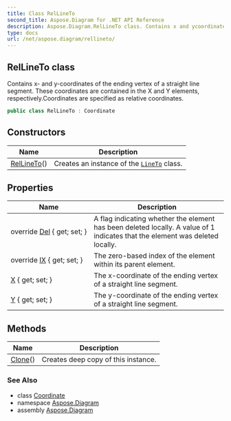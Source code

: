 ```yaml
---
title: Class RelLineTo
second_title: Aspose.Diagram for .NET API Reference
description: Aspose.Diagram.RelLineTo class. Contains x and ycoordinates of the ending vertex of a straight line segment. These coordinates are contained in the X and Y elements respectively.Coordinates are specified as relative coordinates
type: docs
url: /net/aspose.diagram/rellineto/
---
```

## RelLineTo class

Contains x- and y-coordinates of the ending vertex of a straight line segment. These coordinates are contained in the X and Y elements, respectively.Coordinates are specified as relative coordinates.

```csharp
public class RelLineTo : Coordinate
```

## Constructors

| Name | Description |
| --- | --- |
| [RelLineTo](rellineto/)() | Creates an instance of the [`LineTo`](../lineto/) class. |

## Properties

| Name | Description |
| --- | --- |
| override [Del](../../aspose.diagram/rellineto/del/) { get; set; } | A flag indicating whether the element has been deleted locally. A value of 1 indicates that the element was deleted locally. |
| override [IX](../../aspose.diagram/rellineto/ix/) { get; set; } | The zero-based index of the element within its parent element. |
| [X](../../aspose.diagram/rellineto/x/) { get; set; } | The x-coordinate of the ending vertex of a straight line segment. |
| [Y](../../aspose.diagram/rellineto/y/) { get; set; } | The y-coordinate of the ending vertex of a straight line segment. |

## Methods

| Name | Description |
| --- | --- |
| [Clone](../../aspose.diagram/coordinate/clone/)() | Creates deep copy of this instance. |

### See Also

* class [Coordinate](../coordinate/)
* namespace [Aspose.Diagram](../../aspose.diagram/)
* assembly [Aspose.Diagram](../../)


